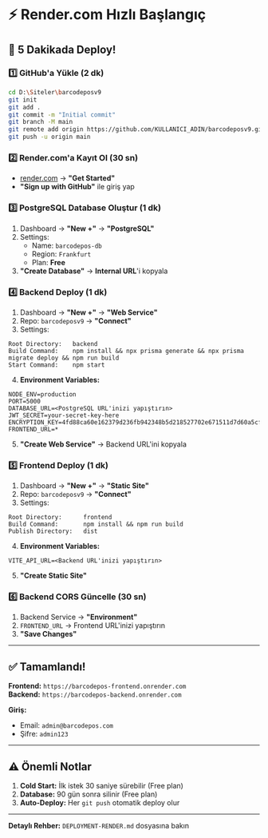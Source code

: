 # ⚡ Render.com Hızlı Başlangıç

## 🎯 5 Dakikada Deploy!

### 1️⃣ GitHub'a Yükle (2 dk)
```bash
cd D:\Siteler\barcodeposv9
git init
git add .
git commit -m "Initial commit"
git branch -M main
git remote add origin https://github.com/KULLANICI_ADIN/barcodeposv9.git
git push -u origin main
```

### 2️⃣ Render.com'a Kayıt Ol (30 sn)
- [render.com](https://render.com) → **"Get Started"**
- **"Sign up with GitHub"** ile giriş yap

### 3️⃣ PostgreSQL Database Oluştur (1 dk)
1. Dashboard → **"New +"** → **"PostgreSQL"**
2. Settings:
   - Name: `barcodepos-db`
   - Region: `Frankfurt`
   - Plan: **Free**
3. **"Create Database"** → **Internal URL**'i kopyala

### 4️⃣ Backend Deploy (1 dk)
1. Dashboard → **"New +"** → **"Web Service"**
2. Repo: `barcodeposv9` → **"Connect"**
3. Settings:
```
Root Directory:   backend
Build Command:    npm install && npx prisma generate && npx prisma migrate deploy && npm run build
Start Command:    npm start
```
4. **Environment Variables:**
```
NODE_ENV=production
PORT=5000
DATABASE_URL=<PostgreSQL URL'inizi yapıştırın>
JWT_SECRET=your-secret-key-here
ENCRYPTION_KEY=4fd88ca60e162379d236fb942348b5d218527702e671511d7d60a5cfc30abd97
FRONTEND_URL=*
```
5. **"Create Web Service"** → Backend URL'ini kopyala

### 5️⃣ Frontend Deploy (1 dk)
1. Dashboard → **"New +"** → **"Static Site"**
2. Repo: `barcodeposv9` → **"Connect"**
3. Settings:
```
Root Directory:      frontend
Build Command:       npm install && npm run build
Publish Directory:   dist
```
4. **Environment Variables:**
```
VITE_API_URL=<Backend URL'inizi yapıştırın>
```
5. **"Create Static Site"**

### 6️⃣ Backend CORS Güncelle (30 sn)
1. Backend Service → **"Environment"**
2. `FRONTEND_URL` → Frontend URL'inizi yapıştırın
3. **"Save Changes"**

---

## ✅ Tamamlandı!

**Frontend:** `https://barcodepos-frontend.onrender.com`  
**Backend:** `https://barcodepos-backend.onrender.com`

**Giriş:**
- Email: `admin@barcodepos.com`
- Şifre: `admin123`

---

## ⚠️ Önemli Notlar

1. **Cold Start:** İlk istek 30 saniye sürebilir (Free plan)
2. **Database:** 90 gün sonra silinir (Free plan)
3. **Auto-Deploy:** Her `git push` otomatik deploy olur

---

**Detaylı Rehber:** `DEPLOYMENT-RENDER.md` dosyasına bakın


